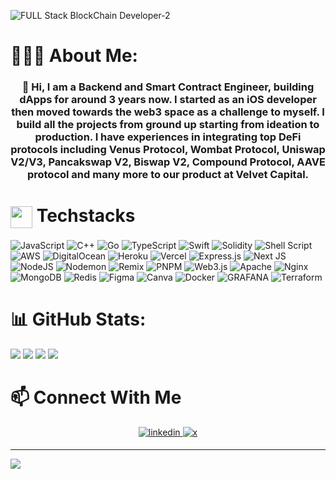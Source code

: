 ![FULL Stack BlockChain Developer-2](https://github.com/TusharTapadia/TusharTapadia/assets/53835566/7f076bd9-76a0-4edd-85bd-8f4e2cbc8ce2)


# 🙋🏻‍♂️ About Me:
<h3 align="center">🚀 Hi, I am a Backend and Smart Contract Engineer, building dApps for around 3 years now. I started as an iOS developer then moved towards the web3 space as a challenge to myself. I build all the projects from ground up starting from ideation to production. I have experiences in integrating top DeFi protocols including Venus Protocol, Wombat Protocol, Uniswap V2/V3, Pancakswap V2, Biswap V2, Compound Protocol, AAVE protocol and many more to our product at Velvet Capital.</h3>




# <img align="center" src="https://media2.giphy.com/media/QssGEmpkyEOhBCb7e1/giphy.gif?cid=ecf05e47a0n3gi1bfqntqmob8g9aid1oyj2wr3ds3mg700bl&rid=giphy.gif" width ="35"/> Techstacks

![JavaScript](https://img.shields.io/badge/javascript-%23323330.svg?style=for-the-badge&logo=javascript&logoColor=%23F7DF1E) ![C++](https://img.shields.io/badge/c++-%2300599C.svg?style=for-the-badge&logo=c%2B%2B&logoColor=white) ![Go](https://img.shields.io/badge/go-%2300ADD8.svg?style=for-the-badge&logo=go&logoColor=white) ![TypeScript](https://img.shields.io/badge/typescript-%23007ACC.svg?style=for-the-badge&logo=typescript&logoColor=white) ![Swift](https://img.shields.io/badge/swift-F54A2A?style=for-the-badge&logo=swift&logoColor=white) ![Solidity](https://img.shields.io/badge/Solidity-%23363636.svg?style=for-the-badge&logo=solidity&logoColor=white) ![Shell Script](https://img.shields.io/badge/shell_script-%23121011.svg?style=for-the-badge&logo=gnu-bash&logoColor=white) ![AWS](https://img.shields.io/badge/AWS-%23FF9900.svg?style=for-the-badge&logo=amazon-aws&logoColor=white) ![DigitalOcean](https://img.shields.io/badge/DigitalOcean-%230167ff.svg?style=for-the-badge&logo=digitalOcean&logoColor=white) ![Heroku](https://img.shields.io/badge/heroku-%23430098.svg?style=for-the-badge&logo=heroku&logoColor=white) ![Vercel](https://img.shields.io/badge/vercel-%23000000.svg?style=for-the-badge&logo=vercel&logoColor=white) ![Express.js](https://img.shields.io/badge/express.js-%23404d59.svg?style=for-the-badge&logo=express&logoColor=%2361DAFB) ![Next JS](https://img.shields.io/badge/Next-black?style=for-the-badge&logo=next.js&logoColor=white) ![NodeJS](https://img.shields.io/badge/node.js-6DA55F?style=for-the-badge&logo=node.js&logoColor=white) ![Nodemon](https://img.shields.io/badge/NODEMON-%23323330.svg?style=for-the-badge&logo=nodemon&logoColor=%BBDEAD) ![Remix](https://img.shields.io/badge/remix-%23000.svg?style=for-the-badge&logo=remix&logoColor=white) ![PNPM](https://img.shields.io/badge/pnpm-%234a4a4a.svg?style=for-the-badge&logo=pnpm&logoColor=f69220) ![Web3.js](https://img.shields.io/badge/web3.js-F16822?style=for-the-badge&logo=web3.js&logoColor=white) ![Apache](https://img.shields.io/badge/apache-%23D42029.svg?style=for-the-badge&logo=apache&logoColor=white) ![Nginx](https://img.shields.io/badge/nginx-%23009639.svg?style=for-the-badge&logo=nginx&logoColor=white) ![MongoDB](https://img.shields.io/badge/MongoDB-%234ea94b.svg?style=for-the-badge&logo=mongodb&logoColor=white) ![Redis](https://img.shields.io/badge/redis-%23DD0031.svg?style=for-the-badge&logo=redis&logoColor=white) ![Figma](https://img.shields.io/badge/figma-%23F24E1E.svg?style=for-the-badge&logo=figma&logoColor=white) ![Canva](https://img.shields.io/badge/Canva-%2300C4CC.svg?style=for-the-badge&logo=Canva&logoColor=white) ![Docker](https://img.shields.io/badge/docker-%230db7ed.svg?style=for-the-badge&logo=docker&logoColor=white) ![GRAFANA](https://img.shields.io/badge/grafana-F46800.svg?style=for-the-badge&logo=grafana&logoColor=white&color=%23F46800) ![Terraform](https://img.shields.io/badge/terraform-%235835CC.svg?style=for-the-badge&logo=terraform&logoColor=white)
# 📊 GitHub Stats:
![](http://github-profile-summary-cards.vercel.app/api/cards/profile-details?username=tushartapadia&theme=radical)
![](https://github-readme-stats.vercel.app/api/top-langs/?username=TusharTapadia&theme=dark&hide_border=true&include_all_commits=true&count_private=true&layout=compact)
![](https://github-profile-summary-cards.vercel.app/api/cards/stats?username=tushartapadia&theme=radical)
![](http://github-profile-summary-cards.vercel.app/api/cards/most-commit-language?username=tushartapadia&theme=radical)


# 📫 Connect With Me

<div align="center">
<a href="https://linkedin.com/in/tushar-tapadia" target="_blank">
<img src=https://img.shields.io/badge/linkedin-%231E77B5.svg?&style=for-the-badge&logo=linkedin&logoColor=white alt=linkedin style="margin-bottom: 5px;" />
</a>
<a href="https://twitter.com/TusharTapadia" target="_blank">
<img src=https://img.shields.io/badge/twitter-%2324292e.svg?&style=for-the-badge&logo=x&logoColor=white alt=x style="margin-bottom: 5px;" />
</a>   
</div>  


---
[![](https://visitcount.itsvg.in/api?id=TusharTapadia&icon=0&color=1)](https://visitcount.itsvg.in)

<!-- Proudly created with GPRM ( https://gprm.itsvg.in ) -->
